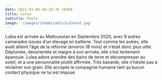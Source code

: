 ```yaml
---
date: 2021-01-05 04:20:35 +0300
title: Lulea
subtitle: Poule
image: '/images/inhabitants/Lulea+d.jpg'
---
```


Lulea est arrivée au Mallouestan en Septembre 2020, avec 9 autres camarades issues d’un élevage en batterie. Tout comme les autres, elle avait atteint l’âge de la réforme (environ 18 mois) et n’était donc plus utile. Déplumée, désorientée et maigre à son arrivée, elle s’est lentement épanouie. Lulea adore prendre des bains de terre et décompresser au soleil, et a une personnalité plutôt affirmée. Très bavarde, elle n’hésite pas à réclamer son grain. Elle accepte la compagnie humaine tant qu’aucun contact physique ne lui est imposé.
